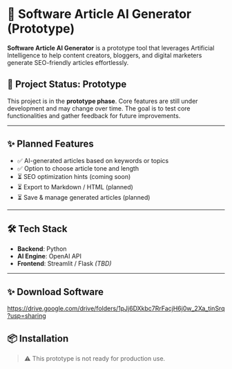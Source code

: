 # 🧠 Software Article AI Generator (Prototype)

**Software Article AI Generator** is a prototype tool that leverages Artificial Intelligence to help content creators, bloggers, and digital marketers generate SEO-friendly articles effortlessly.

## 🚧 Project Status: Prototype

This project is in the **prototype phase**. Core features are still under development and may change over time. The goal is to test core functionalities and gather feedback for future improvements.

---

## ✨ Planned Features

- ✅ AI-generated articles based on keywords or topics  
- ✅ Option to choose article tone and length  
- ⏳ SEO optimization hints (coming soon)  
- ⏳ Export to Markdown / HTML (planned)  
- ⏳ Save & manage generated articles (planned)

---

## 🛠️ Tech Stack

- **Backend**: Python  
- **AI Engine**: OpenAI API  
- **Frontend**: Streamlit / Flask *(TBD)*

---

## ✨ Download Software
https://drive.google.com/drive/folders/1pJj6DXkbc7RrFacjH6j0w_2Xa_tinSrq?usp=sharing

## 📦 Installation

> ⚠️ This prototype is not ready for production use.

